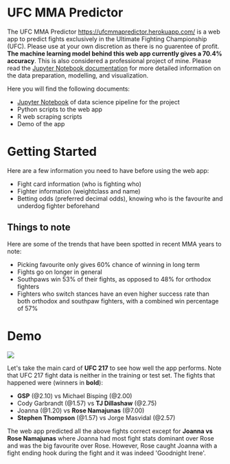 # UFC MMA Predictor

The UFC MMA Predictor https://ufcmmapredictor.herokuapp.com/ is a web app to predict fights exclusively in the Ultimate Fighting Championship (UFC). Please use at your own discretion as there is no guarentee of profit. **The machine learning model behind this web app currently gives a 70.4% accuracy**. This is also considered a professional project of mine. Please read the [Jupyter Notebook documentation](https://github.com/jasonchanhku/UFC-MMA-Predictor/blob/master/UFC%20MMA%20Predictor%20Workflow.ipynb) for more detailed information on the data preparation, modelling, and visualization.

Here you will find the following documents:

* [Jupyter Notebook](https://github.com/jasonchanhku/UFC-MMA-Predictor/blob/master/UFC%20MMA%20Predictor%20Workflow.ipynb) of data science pipeline for the project
* Python scripts to the web app
* R web scraping scripts 
* Demo of the app

# Getting Started

Here are a few information you need to have before using the web app:

* Fight card information (who is fighting who)
* Fighter information (weightclass and name)
* Betting odds (preferred decimal odds), knowing who is the favourite and underdog fighter beforehand

## Things to note

Here are some of the trends that have been spotted in recent MMA years to note:

* Picking favourite only gives 60% chance of winning in long term
* Fights go on longer in general 
* Southpaws win 53% of their fights, as opposed to 48% for orthodox fighters 
* Fighters who switch stances have an even higher success rate than both orthodox and southpaw fighters, with a combined win percentage of 57%

# Demo

![](https://github.com/jasonchanhku/UFC-MMA-Predictor/blob/master/Pictures/demo.png)

Let's take the main card of **UFC 217** to see how well the app performs. Note that UFC 217 fight data is neither in the training or test set. The fights that happened were (winners in **bold**):

* **GSP** (@2.10) vs Michael Bisping (@2.00)
* Cody Garbrandt (@1.57) vs **TJ Dillashaw** (@2.75)
* Joanna (@1.20) vs **Rose Namajunas** (@7.00)
* **Stephen Thompson** (@1.57) vs Jorge Masvidal (@2.57)

The web app predicted all the above fights correct except for **Joanna vs Rose Namajunas** where Joanna had most fight stats dominant over Rose and was the big favourite over Rose. However, Rose caught Joanna with a fight ending hook during the fight and it was indeed 'Goodnight Irene'.
